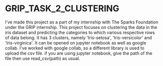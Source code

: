 # GRIP_TASK_2_CLUSTERING
I've made this project as a part of my internship with The Sparks Foundation under the GRIP internship. This project focuses on clustering the data in the iris dataset and predicting the categories to which various respective rows of data belong. It has 3 clusters, namely 'Iris-setosa', 'Iris-versicolor' and 'Iris-virginica'.
It can be opened on jupyter notebook as well as google collab. I've worked with google collab, so a different library is used to upload the csv file. if you are using jupyter notebook, give the path of the file then use read_csv(path) as usual.
